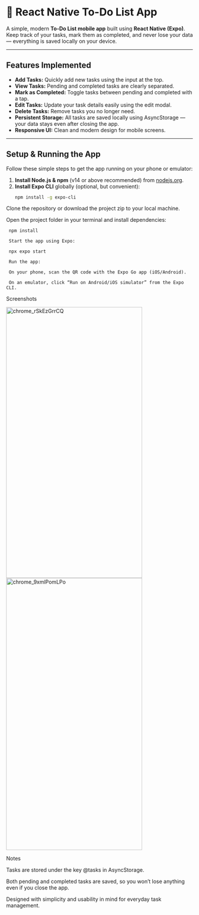 # 📝 React Native To-Do List App

A simple, modern **To-Do List mobile app** built using **React Native (Expo)**.  
Keep track of your tasks, mark them as completed, and never lose your data — everything is saved locally on your device.

---

## Features Implemented

- **Add Tasks:** Quickly add new tasks using the input at the top.  
- **View Tasks:** Pending and completed tasks are clearly separated.  
- **Mark as Completed:** Toggle tasks between pending and completed with a tap.  
- **Edit Tasks:** Update your task details easily using the edit modal.  
- **Delete Tasks:** Remove tasks you no longer need.  
- **Persistent Storage:** All tasks are saved locally using AsyncStorage — your data stays even after closing the app.  
- **Responsive UI:** Clean and modern design for mobile screens.

---

## Setup & Running the App

Follow these simple steps to get the app running on your phone or emulator:

1. **Install Node.js & npm** (v14 or above recommended) from [nodejs.org](https://nodejs.org).  
2. **Install Expo CLI** globally (optional, but convenient):  
   ```bash
   npm install -g expo-cli
Clone the repository or download the project zip to your local machine.

Open the project folder in your terminal and install dependencies:

     npm install

     Start the app using Expo:

     npx expo start

     Run the app:

     On your phone, scan the QR code with the Expo Go app (iOS/Android).

     On an emulator, click “Run on Android/iOS simulator” from the Expo CLI.

Screenshots


<img width="367" height="731" alt="chrome_rSkEzGrrCQ" src="https://github.com/user-attachments/assets/636661ca-e942-4d55-ae29-70152bfc491a" />

<img width="367" height="734" alt="chrome_9xmlPomLPo" src="https://github.com/user-attachments/assets/bb71c1ce-7ea3-4820-ae46-a2f5e0fe5741" />

Notes

Tasks are stored under the key @tasks in AsyncStorage.

Both pending and completed tasks are saved, so you won’t lose anything even if you close the app.

Designed with simplicity and usability in mind for everyday task management.
